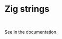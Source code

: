 # Zig strings

<Quiz 
  :answers="[2, 6, 'We cannot answer this question']">
  <template v-slot:question>
    <span>How long is the string <span class="color:accent">日本</span> ?</span>
  </template>
</Quiz>

<v-click>

<br>

  <Quote 
    text="It does not make sense to have a string without knowing what encoding it uses." 
    author="Joel Spolsky"
    citeHref="https://www.joelonsoftware.com/2003/10/08/the-absolute-minimum-every-software-developer-absolutely-positively-must-know-about-unicode-and-character-sets-no-excuses/"
    citeText="The Absolute Minimum Every Software Developer Absolutely, Positively Must Know About Unicode and Character Sets (No Excuses!)" />

See <Anchor 
  href="https://ziglang.org/documentation/master/#String-Literals-and-Unicode-Code-Point-Literals" 
  text="String Literals and Unicode Code Point Literals" 
  alt="String Literals and Unicode Code Point Literals in the Zig documentation" /> in the documentation.

</v-click>